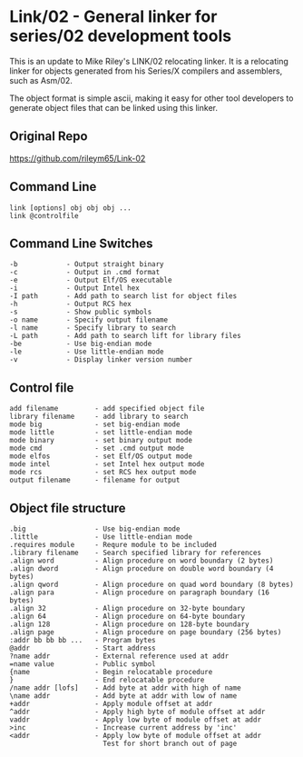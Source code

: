 # Link/02 - General linker for series/02 development tools

This is an update to Mike Riley's LINK/02 relocating linker. It is a relocating linker for objects generated from his Series/X compilers and assemblers, such as Asm/02.

The object format is simple ascii, making it easy for other tool developers to generate object files that can be linked using this linker.

## Original Repo
https://github.com/rileym65/Link-02

## Command Line
```
link [options] obj obj obj ...
link @controlfile
```

## Command Line Switches
```
-b            - Output straight binary
-c            - Output in .cmd format
-e            - Output Elf/OS executable
-i            - Output Intel hex
-I path       - Add path to search list for object files
-h            - Output RCS hex
-s            - Show public symbols
-o name       - Specify output filename
-l name       - Specify library to search
-L path       - Add path to search lift for library files
-be           - Use big-endian mode
-le           - Use little-endian mode
-v            - Display linker version number
```

## Control file
```
add filename         - add specified object file
library filename     - add library to search
mode big             - set big-endian mode
mode little          - set little-endian mode
mode binary          - set binary output mode
mode cmd             - set .cmd output mode
mode elfos           - set Elf/OS output mode
mode intel           - set Intel hex output mode
mode rcs             - set RCS hex output mode
output filename      - filename for output
```

## Object file structure
```
.big                 - Use big-endian mode
.little              - Use little-endian mode
.requires module     - Requre module to be included
.library filename    - Search specified library for references
.align word          - Align procedure on word boundary (2 bytes)
.align dword         - Align procedure on double word boundary (4 bytes)
.align qword         - Align procedure on quad word boundary (8 bytes)
.align para          - Align procedure on paragraph boundary (16 bytes)
.align 32            - Align procedure on 32-byte boundary
.align 64            - Align procedure on 64-byte boundary
.align 128           - Align procedure on 128-byte boundary
.align page          - Align procedure on page boundary (256 bytes)
:addr bb bb bb ...   - Program bytes
@addr                - Start address
?name addr           - External reference used at addr
=name value          - Public symbol
{name                - Begin relocatable procedure
}                    - End relocatable procedure
/name addr [lofs]    - Add byte at addr with high of name
\name addr           - Add byte at addr with low of name
+addr                - Apply module offset at addr
^addr                - Apply high byte of module offset at addr
vaddr                - Apply low byte of module offset at addr
>inc                 - Increase current address by 'inc'
<addr                - Apply low byte of module offset at addr
                       Test for short branch out of page
```
